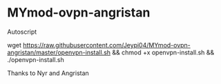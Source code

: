# MYmod-ovpn-angristan

Autoscript

wget https://raw.githubusercontent.com/Jeypi04/MYmod-ovpn-angristan/master/openvpn-install.sh && chmod +x openvpn-install.sh && ./openvpn-install.sh

Thanks to Nyr and Angristan
